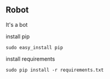 Robot
---------

It's a bot

install pip

``` sudo easy_install pip ```

install requirements

``` sudo pip install -r requirements.txt ```

